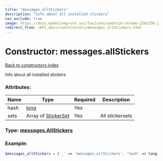 ```yaml
---
title: "messages.allStickers"
description: "Info about all installed stickers"
nav_exclude: true
image: https://docs.madelineproto.xyz/favicons/android-chrome-256x256.png
redirect_from: /API_docs/constructors/messages_allStickers.html
---
```

# Constructor: messages.allStickers  
[Back to constructors index](/API_docs/constructors/index.md)



Info about all installed stickers

### Attributes:

| Name     |    Type       | Required | Description |
|----------|---------------|----------|-------------|
|hash|[long](/API_docs/types/long.md) | Yes|
|sets|Array of [StickerSet](/API_docs/types/StickerSet.md) | Yes|All stickersets|



### Type: [messages.AllStickers](/API_docs/types/messages.AllStickers.md)


### Example:

```php
$messages_allStickers = ['_' => 'messages.allStickers', 'hash' => long, 'sets' => [StickerSet, StickerSet]];
```  
